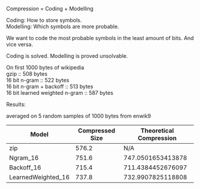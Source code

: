Compression = Coding + Modelling

Coding: How to store symbols.  
Modelling: Which symbols are more probable.

We want to code the most probable symbols in the least amount of bits. And vice versa.

Coding is solved.
Modelling is proved unsolvable.

On first 1000 bytes of wikipedia  
gzip :: 508 bytes  
16 bit n-gram :: 522 bytes  
16 bit n-gram + backoff :: 513 bytes  
16 bit learned weighted n-gram :: 587 bytes

Results: 

 averaged on 5 random samples of 1000 bytes from enwik9

| Model | Compressed Size | Theoretical Compression |
| --- | --- | --- |
| zip | 576.2 | N/A |
| Ngram_16 | 751.6 | 747.0501653413878 |
| Backoff_16 | 715.4 | 711.4384452676097 |
| LearnedWeighted_16 | 737.8 | 732.9907825118808 |
